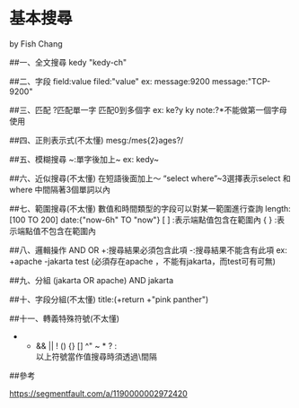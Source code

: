 # 基本搜尋

by Fish Chang

##一、全文搜尋
kedy
"kedy-ch"

##二、字段
field:value
filed:"value"
ex: message:9200
message:"TCP-9200"

##三、匹配
?匹配單一字
匹配0到多個字
ex: ke?y
ky
note:?*不能做第一個字母使用

##四、正則表示式(不太懂)
mesg:/mes{2}ages?/

##五、模糊搜尋
~:單字後加上~
ex: kedy~

##六、近似搜尋(不太懂)
在短語後面加上〜
“select where”~3選擇表示select 和where 中間隔著3個單詞以內

##七、範圍搜尋(不太懂)
數值和時間類型的字段可以對某一範圍進行查詢
length:[100 TO 200]
date:{"now-6h" TO "now"}
[ ] :表示端點值包含在範圍內
{ } :表示端點值不包含在範圍內

##八、邏輯操作
AND
OR
+:搜尋結果必須包含此項
-:搜尋結果不能含有此項
ex: +apache -jakarta test
(必須存在apache ，不能有jakarta，而test可有可無)

##九、分組
(jakarta OR apache) AND jakarta

##十、字段分組(不太懂)
title:(+return +"pink panther")

##十一、轉義特殊符號(不太懂)
+ - && || ! () {} [] ^" ~ * ? : \
以上符號當作值搜尋時須透過\間隔


##參考

https://segmentfault.com/a/1190000002972420
